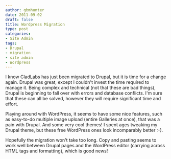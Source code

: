 ```yaml
---
author: gbmhunter
date: 2011-09-02
draft: false
title: Wordpress Migration
type: post
categories:
- Site Admin
tags:
- Drupal
- migration
- site admin
- Wordpress
---
```


I know CladLabs has just been migrated to Drupal, but it is time for a change again. Drupal was great, except I couldn't invest the time required to manage it. Being complex and technical (not that these are bad things), Drupal is beginning to fall over with errors and database conflicts. I'm sure that these can all be solved, however they will require significant time and effort.

Playing around with WordPress, it seems to have some nice features, such as easy-to-do multiple image upload (entire Galleries at once), that was a pain with Drupal. And some very cool themes! I spent ages tweaking my Drupal theme, but these free WordPress ones look incomparably better :-).

Hopefully the migration won't take too long. Copy and pasting seems to work well between Drupal pages and the WordPress editor (carrying across HTML tags and formatting), which is good news!
